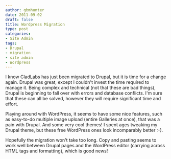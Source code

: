 ```yaml
---
author: gbmhunter
date: 2011-09-02
draft: false
title: Wordpress Migration
type: post
categories:
- Site Admin
tags:
- Drupal
- migration
- site admin
- Wordpress
---
```


I know CladLabs has just been migrated to Drupal, but it is time for a change again. Drupal was great, except I couldn't invest the time required to manage it. Being complex and technical (not that these are bad things), Drupal is beginning to fall over with errors and database conflicts. I'm sure that these can all be solved, however they will require significant time and effort.

Playing around with WordPress, it seems to have some nice features, such as easy-to-do multiple image upload (entire Galleries at once), that was a pain with Drupal. And some very cool themes! I spent ages tweaking my Drupal theme, but these free WordPress ones look incomparably better :-).

Hopefully the migration won't take too long. Copy and pasting seems to work well between Drupal pages and the WordPress editor (carrying across HTML tags and formatting), which is good news!
